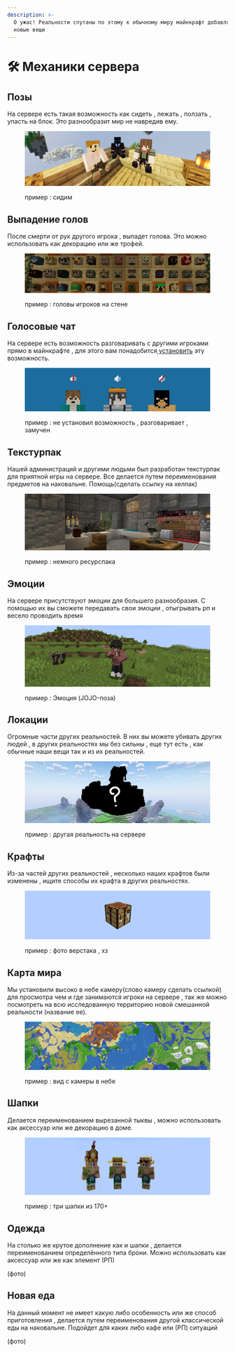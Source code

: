 ```yaml
---
description: >-
  О ужас! Реальности спутаны по этому к обычному миру майнкрафт добавляются
  новые вещи
---
```


# 🛠 Механики сервера

## Позы

На сервере есть такая возможность как сидеть  , лежать , ползать , упасть на блок. Это разнообразит  мир не навредив ему.

<figure><img src="../../.gitbook/assets/image (1) (1).png" alt=""><figcaption><p>пример : сидим</p></figcaption></figure>

## Выпадение голов

После смерти от рук другого игрока , выпадет голова. Это можно использовать как декорацию или же трофей.

<figure><img src="../../.gitbook/assets/image (3) (1).png" alt=""><figcaption><p>пример : головы игроков на стене</p></figcaption></figure>

## Голосовые чат

На сервере есть возможность разговаривать с другими игроками прямо в майнкрафте , для этого вам понадобится[ установить](../../vazhno/mody.md#plasmovoice) эту возможность.

<figure><img src="../../.gitbook/assets/image (1) (2).png" alt=""><figcaption><p>пример : не установил возможность , разговаривает , замучен</p></figcaption></figure>

## Текстурпак

Нашей администраций и другими людьми был разработан текстурпак для приятной игры на сервере. Все делается путем переименования предметов на наковальне. Помощь(сделать ссылку на хелпак)&#x20;

<figure><img src="../../.gitbook/assets/image (2) (1).png" alt=""><figcaption><p>пример : немного ресурспака</p></figcaption></figure>

## Эмоции

На сервере присутствуют эмоции для большего разнообразия. С помощью их вы сможете передавать свои эмоции , отыгрывать рп и весело проводить время

<figure><img src="../../.gitbook/assets/image (5).png" alt=""><figcaption><p>пример : Эмоция (JOJO-поза) </p></figcaption></figure>

## Локации

Огромные части других реальностей. В них вы можете убивать других людей , в других реальностях мы без сильны , еще тут есть , как обычные наши вещи так и из их реальностей.&#x20;

<figure><img src="../../.gitbook/assets/69_20230110000730.png" alt=""><figcaption><p>пример : другая реальность на сервере</p></figcaption></figure>

## Крафты&#x20;

Из-за частей других реальностей , несколько наших крафтов были изменены , ищите способы их крафта в других реальностях.

<figure><img src="../../.gitbook/assets/image (2).png" alt=""><figcaption><p>пример : фото верстака , хз</p></figcaption></figure>

## Карта мира

Мы установили высоко в небе камеру(слово камеру сделать ссылкой) для просмотра чем и где занимаются игроки на сервере , так же можно посмотреть на всю исследованную территорию новой смешанной реальности (название ее).

<figure><img src="../../.gitbook/assets/image (1).png" alt=""><figcaption><p>пример : вид с камеры в небе</p></figcaption></figure>

## Шапки

Делается переименованием вырезанной тыквы , можно использовать как аксессуар или же декорацию в доме.

<figure><img src="../../.gitbook/assets/IMG_6842.JPEG" alt=""><figcaption><p>пример : три шапки из 170+</p></figcaption></figure>



## Одежда

На столько же крутое дополнение как и шапки , делается переименованием определённого типа брони. Можно использовать как аксессуар или же как элемент (РП)

(фото)

## Новая еда

На данный момент не имеет какую либо особенность или же способ приготовления , делается путем переименования другой классической еды на наковальне. Подойдет для каких либо кафе или (РП) ситуаций&#x20;

(фото)

